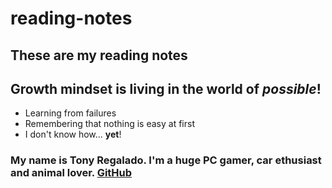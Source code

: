 # reading-notes
## These are my reading notes

## Growth mindset is living in the world of *possible*!
- Learning from failures
- Remembering that nothing is easy at first
- I don't know how... **yet**!

### My name is Tony Regalado. I'm a huge PC gamer, car ethusiast and animal lover. [GitHub](https://github.com/Iriggy)
